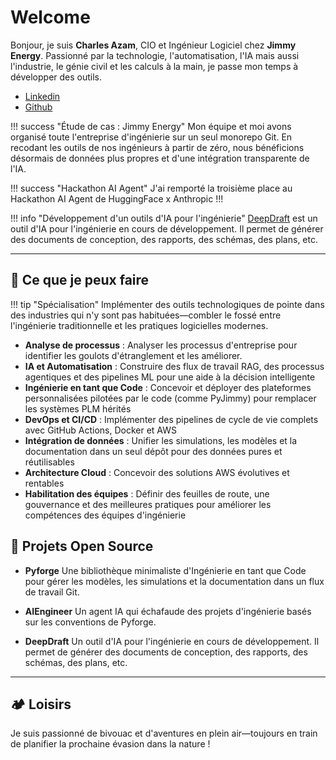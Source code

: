 # Welcome

Bonjour, je suis **Charles Azam**, CIO et Ingénieur Logiciel chez **Jimmy Energy**. Passionné par la technologie, l'automatisation, l'IA mais aussi l'industrie, le génie civil et les calculs à la main, je passe mon temps à développer des outils.

- [Linkedin](https://www.linkedin.com/in/charles-azam-a4223b135/)
- [Github](https://github.com/charles-azam)


!!! success "Étude de cas : Jimmy Energy"
    Mon équipe et moi avons organisé toute l'entreprise d'ingénierie sur un seul monorepo Git. En recodant les outils de nos ingénieurs à partir de zéro, nous bénéficions désormais de données plus propres et d'une intégration transparente de l'IA.

!!! success "Hackathon AI Agent"
    J'ai remporté la troisième place au Hackathon AI Agent de HuggingFace x Anthropic !!!

!!! info "Développement d'un outils d'IA pour l'ingénierie"
    [DeepDraft](https://deepdraft.dev) est un outil d'IA pour l'ingénierie en cours de développement. Il permet de générer des documents de conception, des rapports, des schémas, des plans, etc.

---


## 💼 Ce que je peux faire

!!! tip "Spécialisation"
    Implémenter des outils technologiques de pointe dans des industries qui n'y sont pas habituées—combler le fossé entre l'ingénierie traditionnelle et les pratiques logicielles modernes.

- **Analyse de processus** : Analyser les processus d'entreprise pour identifier les goulots d'étranglement et les améliorer.
- **IA et Automatisation** : Construire des flux de travail RAG, des processus agentiques et des pipelines ML pour une aide à la décision intelligente
- **Ingénierie en tant que Code** : Concevoir et déployer des plateformes personnalisées pilotées par le code (comme PyJimmy) pour remplacer les systèmes PLM hérités
- **DevOps et CI/CD** : Implémenter des pipelines de cycle de vie complets avec GitHub Actions, Docker et AWS
- **Intégration de données** : Unifier les simulations, les modèles et la documentation dans un seul dépôt pour des données pures et réutilisables
- **Architecture Cloud** : Concevoir des solutions AWS évolutives et rentables
- **Habilitation des équipes** : Définir des feuilles de route, une gouvernance et des meilleures pratiques pour améliorer les compétences des équipes d'ingénierie


## 🔧 Projets Open Source

- **Pyforge**
  Une bibliothèque minimaliste d'Ingénierie en tant que Code pour gérer les modèles, les simulations et la documentation dans un flux de travail Git.
- **AIEngineer**
  Un agent IA qui échafaude des projets d'ingénierie basés sur les conventions de Pyforge.

- **DeepDraft**
  Un outil d'IA pour l'ingénierie en cours de développement. Il permet de générer des documents de conception, des rapports, des schémas, des plans, etc.


---

## 🏕️ Loisirs

Je suis passionné de bivouac et d'aventures en plein air—toujours en train de planifier la prochaine évasion dans la nature !
